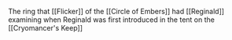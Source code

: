 The ring that [[Flicker]] of the [[Circle of Embers]] had [[Reginald]] examining when Reginald was first introduced in the tent on the [[Cryomancer's Keep]]